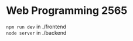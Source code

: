 # Web Programming 2565

<code>npm run dev</code> in ./frontend<br>
<code>node server</code> in ./backend
